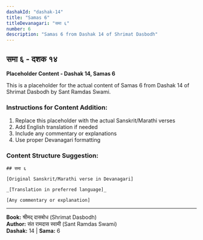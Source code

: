 ```yaml
---
dashakId: "dashak-14"
title: "Samas 6"
titleDevanagari: "समा ६"
number: 6
description: "Samas 6 from Dashak 14 of Shrimat Dasbodh"
---
```


## समा ६ - दशक १४

<!-- TODO: Add the actual Sanskrit/Marathi content here -->

**Placeholder Content - Dashak 14, Samas 6**

This is a placeholder for the actual content of Samas 6 from Dashak 14 of Shrimat Dasbodh by Sant Ramdas Swami.

### Instructions for Content Addition:
1. Replace this placeholder with the actual Sanskrit/Marathi verses
2. Add English translation if needed
3. Include any commentary or explanations
4. Use proper Devanagari formatting

### Content Structure Suggestion:
```
## समा ६

[Original Sanskrit/Marathi verse in Devanagari]

_[Translation in preferred language]_

[Any commentary or explanation]
```

---
**Book:** श्रीमद् दासबोध (Shrimat Dasbodh)  
**Author:** संत रामदास स्वामी (Sant Ramdas Swami)  
**Dashak:** 14 | **Sama:** 6
